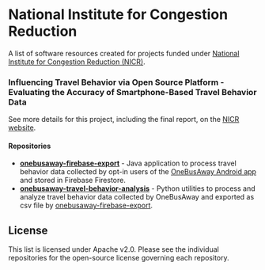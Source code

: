 # National Institute for Congestion Reduction

A list of software resources created for projects funded under [National Institute for Congestion Reduction (NICR)](https://nicr.usf.edu/).

### Influencing Travel Behavior via Open Source Platform - Evaluating the Accuracy of Smartphone-Based Travel Behavior Data

See more details for this project, including the final report, on the [NICR website](https://nicr.usf.edu/2020/12/11/3-1-influencing-travel-behavior-via-open-source-platform/).

#### Repositories
* [**onebusaway-firebase-export**](https://github.com/CUTR-at-USF/onebusaway-firebase-export) - Java application to process travel behavior data collected by opt-in users of the [OneBusAway Android app](https://github.com/OneBusAway/onebusaway-android) and stored in Firebase Firestore.
* [**onebusaway-travel-behavior-analysis**](https://github.com/CUTR-at-USF/onebusaway-travel-behavior-analysis) - Python utilities to process and analyze travel behavior data collected by OneBusAway and exported as csv file by [onebusaway-firebase-export](https://github.com/CUTR-at-USF/onebusaway-firebase-export).

## License

This list is licensed under Apache v2.0. Please see the individual repositories for the open-source license governing each repository.
